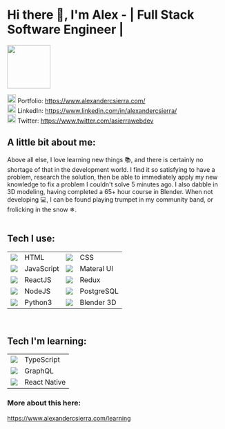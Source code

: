 # Hi there 👋, I'm Alex - | Full Stack Software Engineer |

<img src="https://alexandercsierra.com/static/media/smallerlogo.6573817e.png" width="100">

<img src="https://image.flaticon.com/icons/svg/867/867644.svg" 
width="20"/>
Portfolio: <https://www.alexandercsierra.com/> <br>
<img src="https://image.flaticon.com/icons/svg/1384/1384062.svg" width="20"/>
LinkedIn: <https://www.linkedin.com/in/alexandercsierra/> <br>
<img src="https://image.flaticon.com/icons/svg/733/733579.svg" width="20"/>
Twitter: <https://www.twitter.com/asierrawebdev>
<br>

## A little bit about me:

Above all else, I love learning new things 📚, and there is certainly no shortage of that in the development world. I find it so satisfying to have a problem, research the solution, then be able to immediately apply my new knowledge to fix a problem I couldn't solve 5 minutes ago. I also dabble in 3D modeling, having completed a 65+ hour course in Blender. When not developing 💻, I can be found playing trumpet in my community band, or frolicking in the snow ❄.<br><br>

## Tech I use:

|                                                                     |            |                                                                     |            |
| :-----------------------------------------------------------------: | :--------- | :------------------------------------------------------------------ | :--------- |
|   <img src="https://img.icons8.com/color/48/000000/html-5.png"/>    | HTML       | <img src="https://img.icons8.com/color/48/000000/css3.png"/>        | CSS        |
| <img src="https://img.icons8.com/color/48/000000/javascript.png"/>  | JavaScript | <img src="https://img.icons8.com/color/48/000000/material-ui.png"/> | Materal UI |
| <img src="https://img.icons8.com/ultraviolet/40/000000/react.png"/> | ReactJS    | <img src="https://img.icons8.com/color/48/000000/redux.png"/>       | Redux      |
|   <img src="https://img.icons8.com/color/48/000000/nodejs.png"/>    | NodeJS     | <img src="https://img.icons8.com/color/48/000000/postgreesql.png"/> | PostgreSQL |
|   <img src="https://img.icons8.com/color/48/000000/python.png"/>    | Python3    | <img src="https://img.icons8.com/color/48/000000/blender-3d.png"/>  | Blender 3D |

<br>

## Tech I'm learning:

|                                                                    |              |
| :----------------------------------------------------------------: | :----------- |
| <img src="https://img.icons8.com/color/48/000000/typescript.png"/> | TypeScript   |
|  <img src="https://img.icons8.com/color/48/000000/graphql.png"/>   | GraphQL      |
|   <img src="https://img.icons8.com/nolan/64/react-native.png"/>    | React Native |

### More about this here:

<https://www.alexandercsierra.com/learning>

